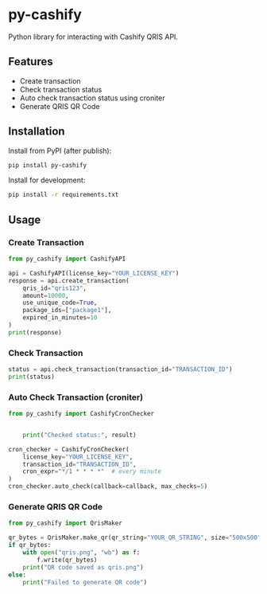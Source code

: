 
# py-cashify

Python library for interacting with Cashify QRIS API.

## Features
- Create transaction
- Check transaction status
- Auto check transaction status using croniter
- Generate QRIS QR Code

## Installation
Install from PyPI (after publish):
```bash
pip install py-cashify
```

Install for development:
```bash
pip install -r requirements.txt
```

## Usage

### Create Transaction
```python
from py_cashify import CashifyAPI

api = CashifyAPI(license_key="YOUR_LICENSE_KEY")
response = api.create_transaction(
    qris_id="qris123",
    amount=10000,
    use_unique_code=True,
    package_ids=["package1"],
    expired_in_minutes=10
)
print(response)
```

### Check Transaction
```python
status = api.check_transaction(transaction_id="TRANSACTION_ID")
print(status)
```

### Auto Check Transaction (croniter)
```python
from py_cashify import CashifyCronChecker


    print("Checked status:", result)

cron_checker = CashifyCronChecker(
    license_key="YOUR_LICENSE_KEY",
    transaction_id="TRANSACTION_ID",
    cron_expr="*/1 * * * *"  # every minute
)
cron_checker.auto_check(callback=callback, max_checks=5)
```

### Generate QRIS QR Code
```python
from py_cashify import QrisMaker

qr_bytes = QrisMaker.make_qr(qr_string="YOUR_QR_STRING", size="500x500", style=2, color="ea580c")
if qr_bytes:
    with open("qris.png", "wb") as f:
        f.write(qr_bytes)
    print("QR code saved as qris.png")
else:
    print("Failed to generate QR code")
```
